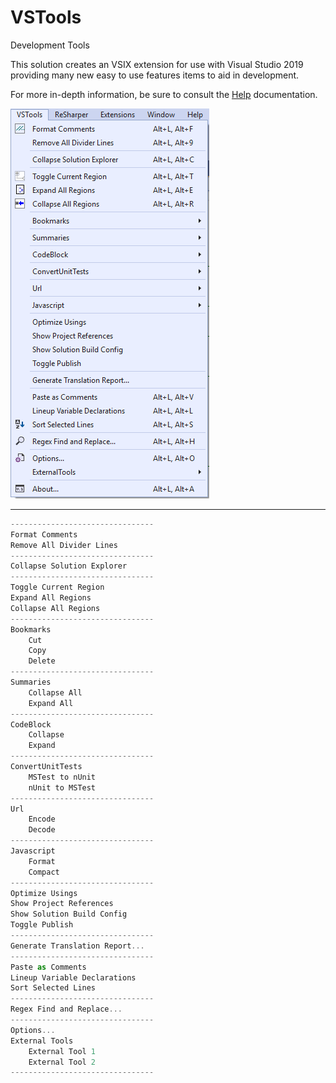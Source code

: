 # VSTools
Development Tools

This solution creates an VSIX extension for use with Visual Studio 2019 providing many new easy to use features items to aid in development.

For more in-depth information, be sure to consult the [Help](Help/help.htm "VSToolsHelp") documentation.

![File01](Images/image01.png)

<hr>

```javascript
--------------------------------
Format Comments
Remove All Divider Lines
--------------------------------
Collapse Solution Explorer
--------------------------------
Toggle Current Region
Expand All Regions
Collapse All Regions
--------------------------------
Bookmarks
	Cut
	Copy
	Delete
--------------------------------
Summaries  
	Collapse All  
	Expand All  
--------------------------------
CodeBlock  
	Collapse  
	Expand  
--------------------------------
ConvertUnitTests  
	MSTest to nUnit  
	nUnit to MSTest  
--------------------------------
Url  
	Encode  
	Decode  
--------------------------------
Javascript  
	Format  
	Compact  
--------------------------------
Optimize Usings  
Show Project References  
Show Solution Build Config  
Toggle Publish  
--------------------------------
Generate Translation Report...
--------------------------------
Paste as Comments
Lineup Variable Declarations
Sort Selected Lines
--------------------------------
Regex Find and Replace...
--------------------------------
Options...
External Tools
	External Tool 1
	External Tool 2
--------------------------------
```